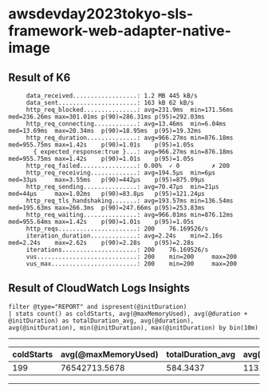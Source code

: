 # awsdevday2023tokyo-sls-framework-web-adapter-native-image

## Result of K6

```
     data_received..................: 1.2 MB 445 kB/s
     data_sent......................: 163 kB 62 kB/s
     http_req_blocked...............: avg=231.9ms  min=171.56ms med=236.26ms max=301.01ms p(90)=286.31ms p(95)=292.03ms
     http_req_connecting............: avg=13.46ms  min=6.04ms   med=13.69ms  max=20.34ms  p(90)=18.95ms  p(95)=19.32ms 
     http_req_duration..............: avg=966.27ms min=876.18ms med=955.75ms max=1.42s    p(90)=1.01s    p(95)=1.05s   
       { expected_response:true }...: avg=966.27ms min=876.18ms med=955.75ms max=1.42s    p(90)=1.01s    p(95)=1.05s   
     http_req_failed................: 0.00%  ✓ 0         ✗ 200  
     http_req_receiving.............: avg=194.5µs  min=6µs      med=33µs     max=3.55ms   p(90)=442µs    p(95)=875.09µs
     http_req_sending...............: avg=70.47µs  min=21µs     med=44µs     max=1.02ms   p(90)=83.8µs   p(95)=121.24µs
     http_req_tls_handshaking.......: avg=193.57ms min=136.54ms med=195.63ms max=266.3ms  p(90)=247.66ms p(95)=253.83ms
     http_req_waiting...............: avg=966.01ms min=876.12ms med=955.64ms max=1.42s    p(90)=1.01s    p(95)=1.05s   
     http_reqs......................: 200    76.169526/s
     iteration_duration.............: avg=2.24s    min=2.16s    med=2.24s    max=2.62s    p(90)=2.28s    p(95)=2.28s   
     iterations.....................: 200    76.169526/s
     vus............................: 200    min=200     max=200
     vus_max........................: 200    min=200     max=200
```

## Result of CloudWatch Logs Insights

```
filter @type="REPORT" and ispresent(@initDuration)
| stats count() as coldStarts, avg(@maxMemoryUsed), avg(@duration + @initDuration) as totalDuration_avg, avg(@duration), avg(@initDuration), min(@initDuration), max(@initDuration) by bin(10m)
```
---
| coldStarts | avg(@maxMemoryUsed) | totalDuration_avg | avg(@duration) | avg(@initDuration) | min(@initDuration) | max(@initDuration) |
|------------|---------------------|-------------------|----------------|--------------------|--------------------|--------------------|
| 199        | 76542713.5678       | 584.3437          | 113.0003       | 471.3434           | 164.29             | 983.47             |
---

